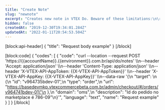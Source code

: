 ```yaml
---
title: "Create Note"
slug: "newnote"
excerpt: "Creates new note in VTEX Do. Beware of these limitations:\n\r> Maximum number of notes for any single order: 30\n\r> Maximum number of characters in a note's description: 2000"
hidden: false
createdAt: "2019-12-30T19:34:01.284Z"
updatedAt: "2022-01-11T20:54:53.504Z"
---
```

[block:api-header]
{
  "title": "Request body example"
}
[/block]

[block:code]
{
  "codes": [
    {
      "code": "curl --location --request POST 'https://{{accountName}}.{{environment}}.com.br/api/do/notes' \\\n--header 'Accept: application/json' \\\n--header 'Content-Type: application/json' \\\n--header 'X-VTEX-API-AppToken: {{X-VTEX-API-AppToken}}' \\\n--header 'X-VTEX-API-AppKey: {{X-VTEX-API-AppKey}}' \\\n--data-raw '{\n  \"target\": \n    {\n      \"id\": \"v964735bdev-01\",\n      \"type\": \"order\",\n      \"url\": \"https://basedevmkp.vtexcommercebeta.com.br/admin/checkout/#/orders/v964741bdev-01\"\n    },\n  \"domain\": \"oms\",\n  \"description\": \"Id do pedido no marketplace é 786-09\"\n}'",
      "language": "text",
      "name": "Request example"
    }
  ]
}
[/block]